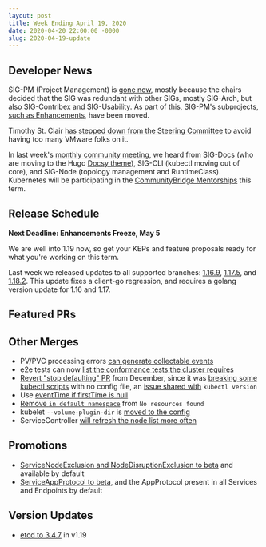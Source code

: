 ```yaml
---
layout: post
title: Week Ending April 19, 2020
date: 2020-04-20 22:00:00 -0000
slug: 2020-04-19-update
---
```


## Developer News

SIG-PM (Project Management) is [gone now](https://groups.google.com/forum/?utm_medium=email&utm_source=footer#!topic/kubernetes-dev/RU8iINF758Y), mostly because the chairs decided that the SIG was redundant with other SIGs, mostly SIG-Arch, but also SIG-Contribex and SIG-Usability.  As part of this, SIG-PM's subprojects, [such as Enhancements](https://github.com/kubernetes/enhancements/pull/1685), have been moved.

Timothy St. Clair [has stepped down from the Steering Committee](https://github.com/kubernetes/steering/pull/157) to avoid having too many VMware folks on it.

In last week's [monthly community meeting](http://bit.ly/k8scommunity), we heard from SIG-Docs (who are moving to the Hugo [Docsy theme](https://www.docsy.dev/)), SIG-CLI (kubectl moving out of core), and SIG-Node (topology management and RuntimeClass).  Kubernetes will be participating in the [CommunityBridge Mentorships](https://www.cncf.io/blog/2020/04/16/launching-communitybridge-mentorships-q2-2020/) this term.

## Release Schedule

**Next Deadline: Enhancements Freeze, May 5**

We are well into 1.19 now, so get your KEPs and feature proposals ready for what you're working on this term.

Last week we released updates to all supported branches: [1.16.9](https://github.com/kubernetes/kubernetes/blob/master/CHANGELOG/CHANGELOG-1.16.md/#v1169), [1.17.5](https://github.com/kubernetes/kubernetes/blob/master/CHANGELOG/CHANGELOG-1.17.md/#v1175), and [1.18.2](https://github.com/kubernetes/kubernetes/blob/master/CHANGELOG/CHANGELOG-1.18.md/#v1182).  This update fixes a client-go regression, and requires a golang version update for 1.16 and 1.17.

## Featured PRs


## Other Merges

* PV/PVC processing errors [can generate collectable events](https://github.com/kubernetes/kubernetes/pull/89845)
* e2e tests can now [list the conformance tests the cluster requires](https://github.com/kubernetes/kubernetes/pull/88924)
* [Revert "stop defaulting" PR](https://github.com/kubernetes/kubernetes/pull/90243) from December, since it was [breaking some kubectl scripts](https://github.com/kubernetes/kubernetes/issues/90074) with no config file, an [issue shared with](https://github.com/kubernetes/kubernetes/pull/89913) `kubectl version`
* Use [eventTime if firstTime is null](https://github.com/kubernetes/kubernetes/pull/89999)
* [Remove `in default namespace`](https://github.com/kubernetes/kubernetes/pull/89861) from `No resources found`
* kubelet `--volume-plugin-dir` is [moved to the config](https://github.com/kubernetes/kubernetes/pull/88480)
* ServiceController [will refresh the node list more often](https://github.com/kubernetes/kubernetes/pull/81185)

## Promotions

* [ServiceNodeExclusion and NodeDisruptionExclusion to beta](https://github.com/kubernetes/kubernetes/pull/90126) and available by default
* [ServiceAppProtocol to beta](https://github.com/kubernetes/kubernetes/pull/90023), and the AppProtocol present in all Services and Endpoints by default

## Version Updates

* [etcd to 3.4.7](https://github.com/kubernetes/kubernetes/pull/89913) in v1.19
